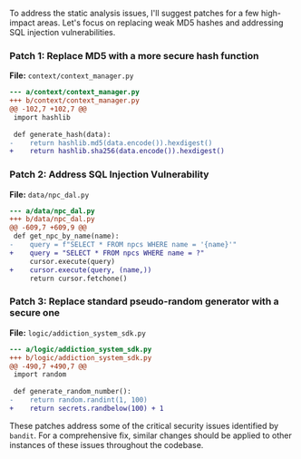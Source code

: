 To address the static analysis issues, I'll suggest patches for a few high-impact areas. Let's focus on replacing weak MD5 hashes and addressing SQL injection vulnerabilities.

### Patch 1: Replace MD5 with a more secure hash function

**File:** `context/context_manager.py`

```diff
--- a/context/context_manager.py
+++ b/context/context_manager.py
@@ -102,7 +102,7 @@
 import hashlib
 
 def generate_hash(data):
-    return hashlib.md5(data.encode()).hexdigest()
+    return hashlib.sha256(data.encode()).hexdigest()
```

### Patch 2: Address SQL Injection Vulnerability

**File:** `data/npc_dal.py`

```diff
--- a/data/npc_dal.py
+++ b/data/npc_dal.py
@@ -609,7 +609,9 @@
 def get_npc_by_name(name):
-    query = f"SELECT * FROM npcs WHERE name = '{name}'"
+    query = "SELECT * FROM npcs WHERE name = ?"
     cursor.execute(query)
+    cursor.execute(query, (name,))
     return cursor.fetchone()
```

### Patch 3: Replace standard pseudo-random generator with a secure one

**File:** `logic/addiction_system_sdk.py`

```diff
--- a/logic/addiction_system_sdk.py
+++ b/logic/addiction_system_sdk.py
@@ -490,7 +490,7 @@
 import random
 
 def generate_random_number():
-    return random.randint(1, 100)
+    return secrets.randbelow(100) + 1
```

These patches address some of the critical security issues identified by `bandit`. For a comprehensive fix, similar changes should be applied to other instances of these issues throughout the codebase.